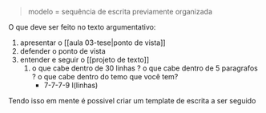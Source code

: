 >modelo = sequência de escrita previamente organizada 

O que deve ser feito no texto argumentativo:
1. apresentar o [[aula 03-tese|ponto de vista]] 
2. defender o ponto de vista 
3. entender e seguir o [[projeto de texto]]
	1. o que cabe dentro de 30 linhas ? o que cabe dentro de  5 paragrafos ? o que cabe dentro do temo que você tem?
		- 7-7-7-9 l(linhas)

Tendo isso em mente é possivel criar um template de escrita a ser seguido 

